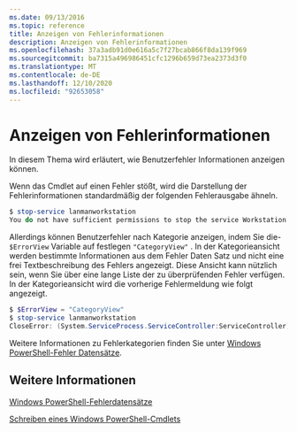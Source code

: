 ```yaml
---
ms.date: 09/13/2016
ms.topic: reference
title: Anzeigen von Fehlerinformationen
description: Anzeigen von Fehlerinformationen
ms.openlocfilehash: 37a3adb91d0e616a5c7f27bcab866f8da139f969
ms.sourcegitcommit: ba7315a496986451cfc1296b659d73ea2373d3f0
ms.translationtype: MT
ms.contentlocale: de-DE
ms.lasthandoff: 12/10/2020
ms.locfileid: "92653058"
---
```

# <a name="displaying-error-information"></a>Anzeigen von Fehlerinformationen

In diesem Thema wird erläutert, wie Benutzerfehler Informationen anzeigen können.

Wenn das Cmdlet auf einen Fehler stößt, wird die Darstellung der Fehlerinformationen standardmäßig der folgenden Fehlerausgabe ähneln.

```powershell
$ stop-service lanmanworkstation
You do not have sufficient permissions to stop the service Workstation.
```

Allerdings können Benutzerfehler nach Kategorie anzeigen, indem Sie die- `$ErrorView` Variable auf festlegen `"CategoryView"` . In der Kategorieansicht werden bestimmte Informationen aus dem Fehler Daten Satz und nicht eine frei Textbeschreibung des Fehlers angezeigt. Diese Ansicht kann nützlich sein, wenn Sie über eine lange Liste der zu überprüfenden Fehler verfügen. In der Kategorieansicht wird die vorherige Fehlermeldung wie folgt angezeigt.

```powershell
$ $ErrorView = "CategoryView"
$ stop-service lanmanworkstation
CloseError: (System.ServiceProcess.ServiceController:ServiceController) [stop-service], ServiceCommandException
```

Weitere Informationen zu Fehlerkategorien finden Sie unter [Windows PowerShell-Fehler Datensätze](./windows-powershell-error-records.md).

## <a name="see-also"></a>Weitere Informationen

[Windows PowerShell-Fehlerdatensätze](./windows-powershell-error-records.md)

[Schreiben eines Windows PowerShell-Cmdlets](./writing-a-windows-powershell-cmdlet.md)

